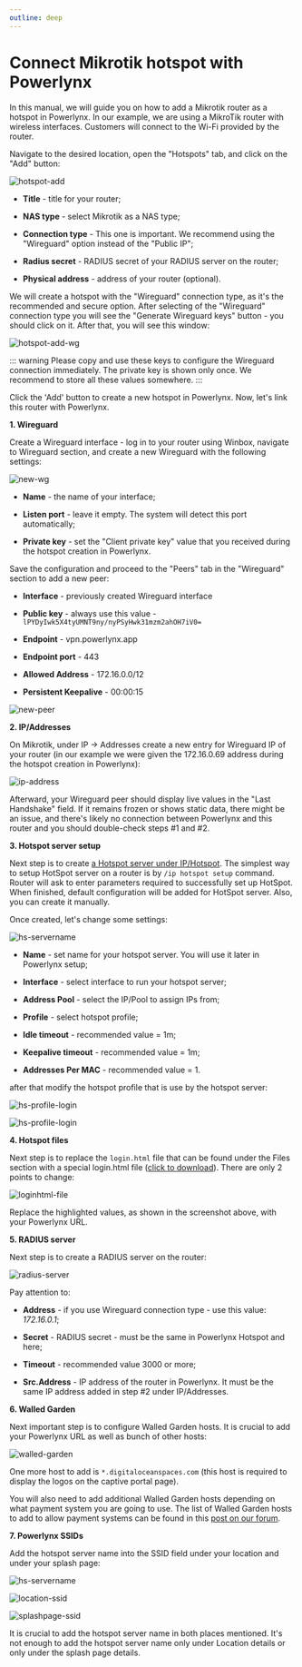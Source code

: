 ```yaml
---
outline: deep
---
```


# Connect Mikrotik hotspot with Powerlynx

In this manual, we will guide you on how to add a Mikrotik router as a hotspot in Powerlynx.
In our example, we are using a MikroTik router with wireless interfaces. Customers will connect to the Wi-Fi provided by the router.

Navigate to the desired location, open the "Hotspots" tab, and click on the "Add" button:

![hotspot-add](images/hotspot-add.png)

* **Title** - title for your router;

* **NAS type** - select Mikrotik as a NAS type;

* **Connection type** - This one is important. We recommend using the "Wireguard" option instead of the "Public IP";

* **Radius secret** - RADIUS secret of your RADIUS server on the router;

* **Physical address** - address of your router (optional).

We will create a hotspot with the "Wireguard" connection type, as it's the recommended and secure option. After selecting of the "Wireguard" connection type you will see the "Generate Wireguard keys" button - you should click on it. After that, you will see this window:

![hotspot-add-wg](images/hotspot-add-wg.png)

::: warning
Please copy and use these keys to configure the Wireguard connection immediately. The private key is shown only once.
We recommend to store all these values somewhere.
:::

Click the 'Add' button to create a new hotspot in Powerlynx. Now, let's link this router with Powerlynx.

**1. Wireguard** 

Create a Wireguard interface - log in to your router using Winbox, navigate to Wireguard section, and create a new Wireguard with the following settings:

![new-wg](images/new-wg.png)

* **Name** - the name of your interface;

* **Listen port** - leave it empty. The system will detect this port automatically;

* **Private key** - set the "Client private key" value that you received during the hotspot creation in Powerlynx.

Save the configuration and proceed to the "Peers" tab in the "Wireguard" section to add a new peer:

* **Interface** - previously created Wireguard interface

* **Public key** - always use this value - ```lPYDyIwk5X4tyUMNT9ny/nyPSyHwk31mzm2ahOH7iV0=```

* **Endpoint** - vpn.powerlynx.app

* **Endpoint port** - 443

* **Allowed Address** - 172.16.0.0/12

* **Persistent Keepalive** - 00:00:15

![new-peer](images/new-peer.png)

**2. IP/Addresses** 

On Mikrotik, under IP -> Addresses create a new entry for Wireguard IP of your router (in our example we were given the 172.16.0.69 address during the hotspot creation in Powerlynx):

![ip-address](images/ip-address.png)

Afterward, your Wireguard peer should display live values in the "Last Handshake" field. If it remains frozen or shows static data, there might be an issue, and there's likely no connection between Powerlynx and this router and you should double-check steps #1 and #2. 

**3. Hotspot server setup**

Next step is to create [a Hotspot server under IP/Hotspot](https://wiki.mikrotik.com/wiki/Manual:IP/Hotspot). The simplest way to setup HotSpot server on a router is by `/ip hotspot setup` command. Router will ask to enter parameters required to successfully set up HotSpot. When finished, default configuration will be added for HotSpot server. Also, you can create it manually. 

Once created, let's change some settings:

![hs-servername](images/hs-server-name.png)

* **Name** - set name for your hotspot server. You will use it later in Powerlynx setup;

* **Interface** - select interface to run your hotspot server;

* **Address Pool** - select the IP/Pool to assign IPs from;

* **Profile** - select hotspot profile;

* **Idle timeout** - recommended value = 1m;

* **Keepalive timeout** - recommended value = 1m;

* **Addresses Per MAC** - recommended value = 1.

after that modify the hotspot profile that is use by the hotspot server:

![hs-profile-login](images/hs-profile-login.png)

![hs-profile-login](images/hs-profile-radius.png)

**4. Hotspot files**

Next step is to replace the `login.html` file that can be found under the Files section with a special login.html file ([click to download](https://drive.google.com/file/d/1nkNdKN7Jfu8RKyqoMxcrmnknMY3DGIqo/view)). There are only 2 points to change:

![loginhtml-file](images/loginhtml.png)

Replace the highlighted values, as shown in the screenshot above, with your Powerlynx URL.

**5. RADIUS server** 

Next step is to create a RADIUS server on the router:

![radius-server](images/radius-server.png)

Pay attention to:

* **Address** - if you use Wireguard connection type - use this value: *172.16.0.1*;

* **Secret** - RADIUS secret - must be the same in Powerlynx Hotspot and here;

* **Timeout** - recommended value 3000 or more;

* **Src.Address** -  IP address of the router in Powerlynx. It must be the same IP address added in step #2 under IP/Addresses.

**6. Walled Garden**

Next important step is to configure Walled Garden hosts. It is crucial to add your Powerlynx URL as well as bunch of other hosts:

![walled-garden](images/walled-garden.png)

One more host to add is `*.digitaloceanspaces.com` (this host is required to display the logos on the captive portal page).

You will also need to add additional Walled Garden hosts depending on what payment system you are going to use. The list of Walled Garden hosts to add to allow payment systems can be found in this [post on our forum](https://forum.powerlynx.app/t/mikrotik-walled-garden/19).


**7. Powerlynx SSIDs**

Add the hotspot server name into the SSID field under your location and under your splash page:

![hs-servername](images/hs-server-name.png)

![location-ssid](images/location-ssid.png)

![splashpage-ssid](images/splashpage-ssid.png)

It is crucial to add the hotspot server name in both places mentioned. It's not enough to add the hotspot server name only under Location details or only under the splash page details.  